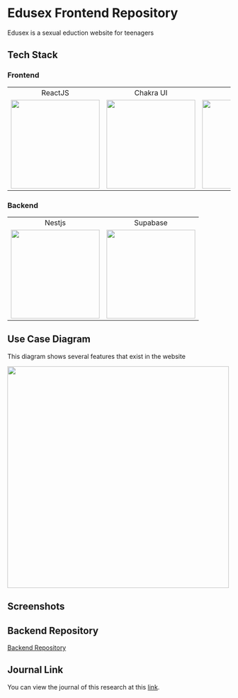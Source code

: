 # Edusex Frontend Repository

Edusex is a sexual eduction website for teenagers

## Tech Stack
### Frontend
<table>
  <tr align="center">
     <td>ReactJS</td>
     <td>Chakra UI</td>
     <td>Vite</td>
  </tr>
  <tr>
    <td valign="center"><img src="https://user-images.githubusercontent.com/58034788/213896158-02160b9b-99c7-4f37-9515-31de88a77f83.png" width="200"></td>
    <td valign="center"><img src="https://user-images.githubusercontent.com/58034788/213896271-ad721d7d-291d-48d9-bb0c-cb8fe8893ee0.png" width="200"></td>
    <td valign="center"><img src="https://user-images.githubusercontent.com/58034788/213896570-00cffed1-0392-4d8a-9f06-ac56903b5463.png" width="200"></td>
  </tr>
 </table>
 
### Backend
 <table>
  <tr align="center">
     <td>Nestjs</td>
     <td>Supabase</td>
  </tr>
  <tr>
    <td valign="center"><img src="https://user-images.githubusercontent.com/58034788/233788283-9af1fae4-41a5-4ee4-8305-f72743ade3cf.png" width="200"></td>
    <td valign="center"><img src="https://user-images.githubusercontent.com/58034788/233788329-b6e3e1ec-d7b7-40e8-b393-0c150410192a.png" width="200"></td>
  </tr>
 </table>
 
## Use Case Diagram
This diagram shows several features that exist in the website

<img src="https://user-images.githubusercontent.com/58034788/233787801-e18686bf-85df-44b3-8f07-4f2975cb2383.png" width="500">

## Screenshots


## Backend Repository
[Backend Repository](https://github.com/alfonsus20/edusex-backend)

## Journal Link
You can view the journal of this research at this [link](https://j-ptiik.ub.ac.id/index.php/j-ptiik/article/view/12085).

